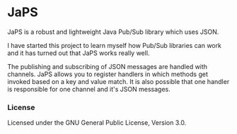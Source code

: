 # JaPS
JaPS is a robust and lightweight Java Pub/Sub library which uses JSON.

I have started this project to learn myself how Pub/Sub libraries can work and it has turned out that JaPS works really well.

The publishing and subscribing of JSON messages are handled with channels. 
JaPS allows you to register handlers in which methods get invoked based on a key and value match. 
It is also possible that one handler is responsible for one channel and it's JSON messages.

### License

Licensed under the GNU General Public License, Version 3.0.
